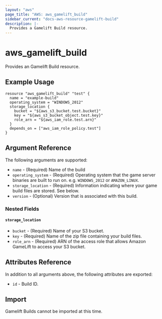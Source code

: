 ```yaml
---
layout: "aws"
page_title: "AWS: aws_gamelift_build"
sidebar_current: "docs-aws-resource-gamelift-build"
description: |-
  Provides a Gamelift Build resource.
---
```


# aws_gamelift_build

Provides an Gamelift Build resource.

## Example Usage

```hcl
resource "aws_gamelift_build" "test" {
  name = "example-build"
  operating_system = "WINDOWS_2012"
  storage_location {
    bucket = "${aws_s3_bucket.test.bucket}"
    key = "${aws_s3_bucket_object.test.key}"
    role_arn = "${aws_iam_role.test.arn}"
  }
  depends_on = ["aws_iam_role_policy.test"]
}
```

## Argument Reference

The following arguments are supported:

* `name` - (Required) Name of the build
* `operating_system` - (Required) Operating system that the game server binaries are built to run on. e.g. `WINDOWS_2012` or `AMAZON_LINUX`.
* `storage_location` - (Required) Information indicating where your game build files are stored. See below.
* `version` - (Optional) Version that is associated with this build.

### Nested Fields

#### `storage_location`

* `bucket` - (Required) Name of your S3 bucket.
* `key` - (Required) Name of the zip file containing your build files.
* `role_arn` - (Required) ARN of the access role that allows Amazon GameLift to access your S3 bucket.

## Attributes Reference

In addition to all arguments above, the following attributes are exported:

* `id` - Build ID.

## Import

Gamelift Builds cannot be imported at this time.
